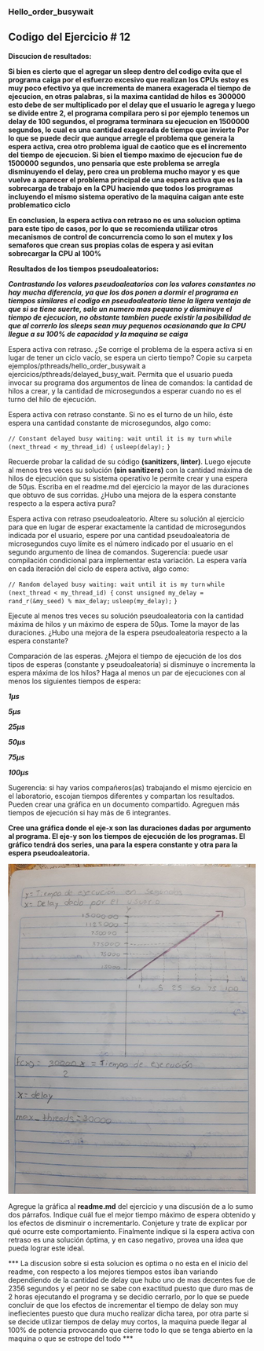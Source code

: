 ### Hello_order_busywait

## Codigo del Ejercicio # 12 

**Discucion de resultados:**

**Si bien es cierto que el agregar un sleep dentro del codigo evita que el programa caiga por el esfuerzo excesivo que realizan los CPUs**
**estoy es muy poco efectivo ya que incrementa de manera exagerada el tiempo de ejecucion, en otras palabras, si la maxima cantidad de hilos**
**es 300000 esto debe de ser multiplicado por el delay que el usuario le agrega y luego se divide entre 2, el programa compilara pero si por ejemplo**
**tenemos un delay de 100 segundos, el programa terminara su ejecucion en 1500000 segundos, lo cual es una cantidad exagerada de tiempo que invierte**
**Por lo que se puede decir que aunque arregle el problema que genera la espera activa, crea otro problema igual de caotico que es el incremento del**
**tiempo de ejecucion. Si bien el tiempo maximo de ejecucion fue de 1500000 segundos, uno pensaria que este problema se arregla disminuyendo el**
**delay, pero crea un problema mucho mayor y es que vuelve a aparecer el problema principal de una espera activa que es la sobrecarga de trabajo**
**en la CPU haciendo que todos los programas incluyendo el mismo sistema operativo de la maquina caigan ante este problematico ciclo**

**En conclusion, la espera activa con retraso no es una solucion optima para este tipo de casos, por lo que se recomienda utilizar otros mecanismos**
**de control de concurrencia como lo son el mutex y los semaforos que crean sus propias colas de espera y asi evitan sobrecargar la CPU al 100%**

**Resultados de los tiempos pseudoaleatorios:** 

***Contrastando los valores pseudoaleatorios con los valores constantes no hay mucha diferencia, ya que los dos ponen a dormir el programa en tiempos similares***
***el codigo en pseudoaleatorio tiene la ligera ventaja de que si se tiene suerte, sale un numero mas pequeno y disminuye el tiempo de ejecucion, no obstante tambien***
***puede existir la posibilidad de que al correrlo los sleeps sean muy pequenos ocasionando que la CPU llegue a su 100% de capacidad y la maquina se caiga***

Espera activa con retraso. ¿Se corrige el problema de la espera activa si en lugar de tener un ciclo vacío, se espera un cierto tiempo? Copie su carpeta ejemplos/pthreads/hello_order_busywait a ejercicios/pthreads/delayed_busy_wait. Permita que el usuario pueda invocar su programa dos argumentos de línea de comandos: la cantidad de hilos a crear, y la cantidad de microsegundos a esperar cuando no es el turno del hilo de ejecución.

Espera activa con retraso constante. Si no es el turno de un hilo, éste espera una cantidad constante de microsegundos, algo como:

`// Constant delayed busy waiting: wait until it is my turn`
`while (next_thread < my_thread_id) {`
  `usleep(delay);`
`}`

Recuerde probar la calidad de su código **(sanitizers, linter)**. Luego ejecute al menos tres veces su solución **(sin sanitizers)** con la cantidad máxima de hilos de ejecución que su sistema operativo le permite crear y una espera de 50µs. Escriba en el readme.md del ejercicio la mayor de las duraciones que obtuvo de sus corridas. ¿Hubo una mejora de la espera constante respecto a la espera activa pura?

Espera activa con retraso pseudoaleatorio. Altere su solución al ejercicio para que en lugar de esperar exactamente la cantidad de microsegundos indicada por el usuario, espere por una cantidad pseudoaleatoria de microsegundos cuyo límite es el número indicado por el usuario en el segundo argumento de línea de comandos. Sugerencia: puede usar compilación condicional para implementar esta variación. La espera varía en cada iteración del ciclo de espera activa, algo como:

`// Random delayed busy waiting: wait until it is my turn`
`while (next_thread < my_thread_id) {`
    `const unsigned my_delay = rand_r(&my_seed) % max_delay;`
  `usleep(my_delay);`
`}`

Ejecute al menos tres veces su solución pseudoaleatoria con la cantidad máxima de hilos y un máximo de espera de 50µs. Tome la mayor de las duraciones. ¿Hubo una mejora de la espera pseudoaleatoria respecto a la espera constante?

Comparación de las esperas. ¿Mejora el tiempo de ejecución de los dos tipos de esperas (constante y pseudoaleatoria) si disminuye o incrementa la espera máxima de los hilos? Haga al menos un par de ejecuciones con al menos los siguientes tiempos de espera:

***1µs***

***5µs***

***25µs***

***50µs***

***75µs***

***100µs***

Sugerencia: si hay varios compañeros(as) trabajando el mismo ejercicio en el laboratorio, escojan tiempos diferentes y compartan los resultados. Pueden crear una gráfica en un documento compartido. Agreguen más tiempos de ejecución si hay más de 6 integrantes.

**Cree una gráfica donde el eje-x son las duraciones dadas por argumento al programa. El eje-y son los tiempos de ejecución de los programas. El gráfico tendrá dos series, una para la espera constante y otra para la espera pseudoaleatoria.**

![Marcado 1](../design/Grafica_tiempos.jpg)

Agregue la gráfica al **readme.md** del ejercicio y una discusión de a lo sumo dos párrafos. Indique cuál fue el mejor tiempo máximo de espera obtenido y los efectos de disminuir o incrementarlo. Conjeture y trate de explicar por qué ocurre este comportamiento. Finalmente indique si la espera activa con retraso es una solución óptima, y en caso negativo, provea una idea que pueda lograr este ideal.

*** La discusion sobre si esta solucion es optima o no esta en el inicio del readme, con respecto a los mejores tiempos estos iban variando dependiendo de la cantidad de delay que hubo uno de mas decentes fue de 2356 segundos y el peor no se sabe con exactitud puesto que duro mas de 2 horas ejecutando el programa y se decidio cerrarlo, por lo que se puede concluir de que los efectos de incrementar el tiempo de delay son muy inefiecientes puesto que dura mucho realizar dicha tarea, por otra parte si se decide utlizar tiempos de delay muy cortos, la maquina puede llegar al 100% de potencia provocando que cierre todo lo que se tenga abierto en la maquina o que se estrope del todo ***
